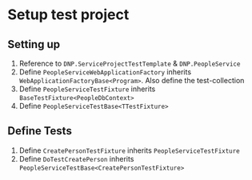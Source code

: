 ﻿# Setup test project

## Setting up

1. Reference to `DNP.ServiceProjectTestTemplate` & `DNP.PeopleService`
1. Define `PeopleServiceWebApplicationFactory` inherits `WebApplicationFactoryBase<Program>`. Also define the test-collection
1. Define `PeopleServiceTestFixture` inherits `BaseTestFixture<PeopleDbContext>`
1. Define `PeopleServiceTestBase<TTestFixture>`

## Define Tests

1. Define `CreatePersonTestFixture` inherits `PeopleServiceTestFixture`
2. Define `DoTestCreatePerson` inherits `PeopleServiceTestBase<CreatePersonTestFixture>`
